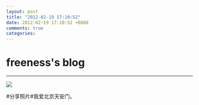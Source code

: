 ```yaml
---
layout: post
title: "2012-02-19 17:10:52"
date: 2012-02-19 17:10:52 +0800
comments: true
categories: 
---
```


# freeness's blog

----------

![](http://okqmqrbgo.bkt.clouddn.com/201202191710521.jpg)

>
\#分享照片\#我爱北京天安门。